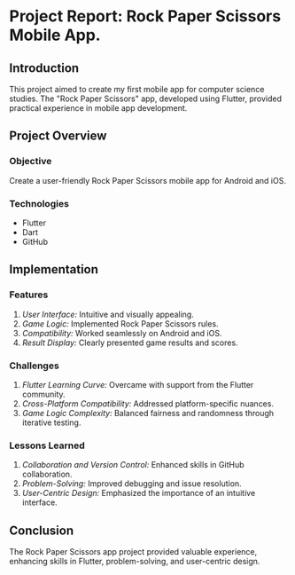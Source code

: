 # Project Report: Rock Paper Scissors Mobile App.

## Introduction

This project aimed to create my first mobile app for computer science studies. The "Rock Paper Scissors" app, developed using Flutter, provided practical experience in mobile app development.

## Project Overview

### Objective
Create a user-friendly Rock Paper Scissors mobile app for Android and iOS.

### Technologies
- Flutter
- Dart
- GitHub

## Implementation

### Features
1. *User Interface:* Intuitive and visually appealing.
2. *Game Logic:* Implemented Rock Paper Scissors rules.
3. *Compatibility:* Worked seamlessly on Android and iOS.
4. *Result Display:* Clearly presented game results and scores.

### Challenges

1. *Flutter Learning Curve:* Overcame with support from the Flutter community.
2. *Cross-Platform Compatibility:* Addressed platform-specific nuances.
3. *Game Logic Complexity:* Balanced fairness and randomness through iterative testing.

### Lessons Learned

1. *Collaboration and Version Control:* Enhanced skills in GitHub collaboration.
2. *Problem-Solving:* Improved debugging and issue resolution.
3. *User-Centric Design:* Emphasized the importance of an intuitive interface.

## Conclusion

The Rock Paper Scissors app project provided valuable experience, enhancing skills in Flutter, problem-solving, and user-centric design.
